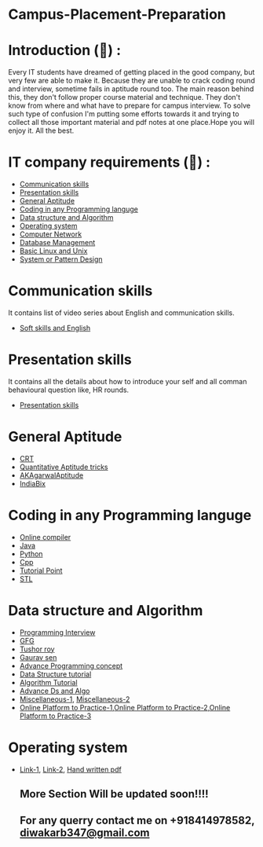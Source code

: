 # Campus-Placement-Preparation

# Introduction (&#x1F4D7;) : 

Every IT students have dreamed of getting placed in the good company, but very few are able to make it. Because they are 
unable to crack coding round and interview, sometime fails in aptitude round too. The main reason behind this, they don't
follow proper course material and technique. They don't know from where and what have to prepare for campus interview. 
To solve such type of confusion I'm putting some efforts towards it and trying to collect all those important material and 
pdf notes at one place.Hope you will enjoy it. All the best.

# IT company requirements (&#x1F4D8;) :
- [Communication skills](https://github.com/bhardwaj75/Campus-Placement-Preparation#communication-skills)
- [Presentation skills](https://github.com/bhardwaj75/Campus-Placement-Preparation#presentation-skills)
- [General Aptitude](https://github.com/bhardwaj75/Campus-Placement-Preparation#general-aptitude)
- [Coding in any Programming languge ](https://github.com/bhardwaj75/Campus-Placement-Preparation#coding-in-any-programming-languge)
- [Data structure and Algorithm](https://github.com/bhardwaj75/Campus-Placement-Preparation#data-structure-and-algorithm)
- [Operating system](https://github.com/bhardwaj75/Campus-Placement-Preparation)
- [Computer Network](https://github.com/bhardwaj75/Campus-Placement-Preparation)
- [Database Management](https://github.com/bhardwaj75/Campus-Placement-Preparation)
- [Basic Linux and Unix](https://github.com/bhardwaj75/Campus-Placement-Preparation)
- [System or Pattern Design](https://github.com/bhardwaj75/Campus-Placement-Preparation)


# Communication skills
  It contains list of video series about English and communication skills.
   - [Soft skills and English](https://www.youtube.com/watch?v=fDRnKPyvR14&list=PLd3UqWTnYXOn4m3paVPj6JTCTESkltDao)
         
# Presentation skills
  It contains all the details about how to introduce your self and all comman behavioural question like, HR rounds.
   - [Presentation skills](https://www.youtube.com/watch?v=iqeghm8Uut8)
# General Aptitude
   - [CRT](https://www.youtube.com/watch?v=uIAwAA24o84&list=PLd3UqWTnYXOlxgxWSmFeyUgU01FmfVcmG)
   - [Quantitative Aptitude tricks ](https://www.youtube.com/watch?v=xRZc_m__Q7M)
   - [AKAgarwalAptitude](https://www.youtube.com/watch?v=tqEIQJzY6co&list=PLY3DFj1jjj0URoyHOnxuau6l0EgzOtoHI)
   - [IndiaBix](https://www.indiabix.com/)
# Coding in any Programming languge
   - [Online compiler](https://ideone.com/)
   - [Java](https://www.youtube.com/watch?v=Hl-zzrqQoSE&list=PLFE2CE09D83EE3E28)
   - [Python](https://www.youtube.com/watch?v=HBxCHonP6Ro&list=PL6gx4Cwl9DGAcbMi1sH6oAMk4JHw91mC_)
   - [Cpp](https://www.youtube.com/watch?v=tvC1WCdV1XU&list=PLAE85DE8440AA6B83)
   - [Tutorial Point](http://www.tutorialspoint.com/)
   - [STL](http://www.cplusplus.com/reference/)
# Data structure and Algorithm
   - [Programming Interview](https://www.youtube.com/watch?v=NBcqBddFbZw&list=PLamzFoFxwoNjPfxzaWqs7cZGsPYy0x_gI)
   - [GFG](https://www.geeksforgeeks.org/)
   - [Tushor roy](https://www.youtube.com/channel/UCZLJf_R2sWyUtXSKiKlyvAw)
   - [Gaurav sen](https://www.youtube.com/channel/UCRPMAqdtSgd0Ipeef7iFsKw/playlists)
   - [Advance Programming concept](https://www.youtube.com/watch?v=vZ2Wn6Ly8Ok&list=PL713C10F05D6BB7BF)
   - [Data Structure tutorial](https://www.hackerearth.com/practice/data-structures/arrays/1-d/tutorial/)
   - [Algorithm Tutorial](https://www.hackerearth.com/practice/algorithms/searching/linear-search/tutorial/)
   - [Advance Ds and Algo](https://e-maxx.ru/algo/)
   - [Miscellaneous-1](https://www.youtube.com/channel/UCICWIYEx2mo4wYZzLwJ7wVw/playlists), [Miscellaneous-2](https://www.youtube.com/user/mycodeschool)
   - [Online Platform to Practice-1](https://www.hackerearth.com/practice/),[Online Platform to Practice-2](https://www.interviewbit.com/),[Online Platform to Practice-3](https://www.codechef.com/problems/school)

# Operating system
   - [Link-1](https://www.youtube.com/watch?v=2i2N_Qo_FyM&list=PLEbnTDJUr_If_BnzJkkN_J0Tl3iXTL8vq), [Link-2](https://www.youtube.com/watch?v=nZRqPctQf8U&list=PLTZbNwgO5ebqnympIYe2GX4hjjsS9Psdm), [Hand written pdf](https://drive.google.com/file/d/1vF4gEE35remfvht_NYNCbsqhFNH1Opba/view?usp=sharing)
   
   
       ## More Section Will be updated soon!!!!
       ## For any querry contact me on +918414978582, diwakarb347@gmail.com
   
